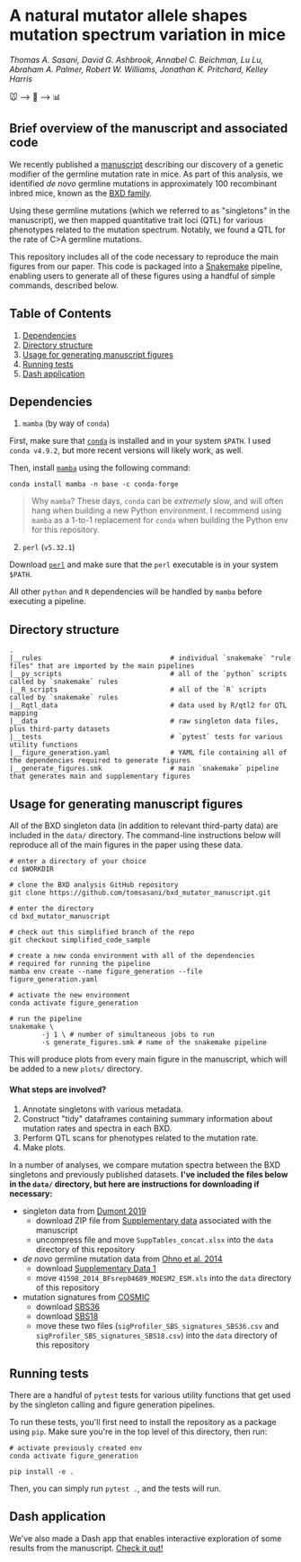 # A natural mutator allele shapes mutation spectrum variation in mice

*Thomas A. Sasani, David G. Ashbrook, Annabel C. Beichman, Lu Lu, Abraham A. Palmer, Robert W. Williams, Jonathan K. Pritchard, Kelley Harris*

:mouse: --> :dna: --> :bar_chart:

## Brief overview of the manuscript and associated code

We recently published a [manuscript](https://www.biorxiv.org/content/10.1101/2021.03.12.435196v1) describing our discovery of a genetic modifier of the germline mutation rate in mice. As part of this analysis, we identified *de novo* germline mutations in approximately 100 recombinant inbred mice, known as the [BXD family](https://www.cell.com/cell-systems/fulltext/S2405-4712(20)30503-2?_returnURL=https%3A%2F%2Flinkinghub.elsevier.com%2Fretrieve%2Fpii%2FS2405471220305032%3Fshowall%3Dtrue).

Using these germline mutations (which we referred to as "singletons" in the manuscript), we then mapped quantitative trait loci (QTL) for various phenotypes related to the mutation spectrum. Notably, we found a QTL for the rate of C>A germline mutations. 

This repository includes all of the code necessary to reproduce the main figures from our paper. This code is packaged into a [Snakemake](https://snakemake.readthedocs.io/en/stable/) pipeline, enabling users to generate all of these figures using a handful of simple commands, described below. 

## Table of Contents

1. [Dependencies](#dependencies)
2. [Directory structure](#directory-structure)
3. [Usage for generating manuscript figures](#usage-for-generating-manuscript-figures)
4. [Running tests](#running-tests)
5. [Dash application](#dash-application)

## Dependencies

1. `mamba` (by way of `conda`)

First, make sure that [`conda`](https://docs.conda.io/en/latest/) is installed and in your system `$PATH`. I used `conda v4.9.2`, but more recent versions will likely work, as well. 

Then, install [`mamba`](https://github.com/mamba-org/mamba) using the following command:

```
conda install mamba -n base -c conda-forge
```

> Why `mamba`?
> These days, `conda` can be *extremely* slow, and will often hang when building a new Python environment. I recommend using `mamba` as a 1-to-1 replacement for `conda` when building the Python env for this repository.

2. `perl` (`v5.32.1`)

Download [`perl`](https://www.perl.org) and make sure that the `perl` executable is in your system `$PATH`.

All other `python` and `R` dependencies will be handled by `mamba` before executing a pipeline. 

## Directory structure
```
.
|__rules                                # individual `snakemake` "rule files" that are imported by the main pipelines
|__py_scripts                           # all of the `python` scripts called by `snakemake` rules
|__R_scripts                            # all of the `R` scripts called by `snakemake` rules
|__Rqtl_data                            # data used by R/qtl2 for QTL mapping
|__data                                 # raw singleton data files, plus third-party datasets
|__tests                                # `pytest` tests for various utility functions
|__figure_generation.yaml               # YAML file containing all of the dependencies required to generate figures
|__generate_figures.smk                 # main `snakemake` pipeline that generates main and supplementary figures
```
## Usage for generating manuscript figures

All of the BXD singleton data (in addition to relevant third-party data) are included in the `data/` directory. The command-line instructions below will reproduce all of the main figures in the paper using these data.

```
# enter a directory of your choice
cd $WORKDIR

# clone the BXD analysis GitHub repository
git clone https://github.com/tomsasani/bxd_mutator_manuscript.git

# enter the directory
cd bxd_mutator_manuscript

# check out this simplified branch of the repo
git checkout simplified_code_sample

# create a new conda environment with all of the dependencies
# required for running the pipeline
mamba env create --name figure_generation --file figure_generation.yaml

# activate the new environment
conda activate figure_generation

# run the pipeline
snakemake \
        -j 1 \ # number of simultaneous jobs to run
        -s generate_figures.smk # name of the snakemake pipeline
```

This will produce plots from every main figure in the manuscript, which will be added to a new `plots/` directory.

#### What steps are involved?

1) Annotate singletons with various metadata.
2) Construct "tidy" dataframes containing summary information about mutation rates and spectra in each BXD.
3) Perform QTL scans for phenotypes related to the mutation rate.
4) Make plots.

In a number of analyses, we compare mutation spectra between the BXD singletons and previously published datasets. **I've included the files below in the `data/` directory, but here are instructions for downloading if necessary:** 

* singleton data from [Dumont 2019](https://academic.oup.com/mbe/article/36/5/865/5315518)
    * download ZIP file from [Supplementary data](https://oup.silverchair-cdn.com/oup/backfile/Content_public/Journal/mbe/36/5/10.1093_molbev_msz026/2/msz026_supp.zip?Expires=1616302324&Signature=u8neUFiV~0aBABDNG-ZPeMwd~usDZPmIO5TVjLHqKVcjHXrUWBm7MnR1ZJpSkMmDmQhMGrcdK~G7hySKLp79xgpQnj-SCFD09Hj7e9uCi9oYvVT-guMav1JY6qEMzSCubzlChpHfItUKJt15lXbxmuT2FxTibIs2gSrXvHCexmwGLxQYCoIAZJHY1nOjOfSDDlIejE-aGrPFozB86PXTZz~uM9JuAnmfZ5wmARxwuEzOHMfYZWh7WnWzeXEaNwKqYzrYHYDhej5sq~LSOfsQTzSPI-nrtn~KOV7x9ckk0RzqJ0kIhmF0uBLMkF8grDXTTRTHEjYV1dBALvxO1ZMVmA__&Key-Pair-Id=APKAIE5G5CRDK6RD3PGA) associated with the manuscript
    * uncompress file and move `SuppTables_concat.xlsx` into the `data` directory of this repository
* *de novo* germline mutation data from [Ohno et al. 2014](https://www.nature.com/articles/srep04689)
    * download [Supplementary Data 1](https://static-content.springer.com/esm/art%3A10.1038%2Fsrep04689/MediaObjects/41598_2014_BFsrep04689_MOESM2_ESM.xls)
    * move `41598_2014_BFsrep04689_MOESM2_ESM.xls` into the `data` directory of this repository
* mutation signatures from [COSMIC](https://cancer.sanger.ac.uk/cosmic)
    * download [SBS36](https://cancer.sanger.ac.uk/sigs-assets-20/SBS_vignettes/sigProfiler_SBS_signatures_SBS36.csv)
    * download [SBS18](https://cancer.sanger.ac.uk/sigs-assets-20/SBS_vignettes/sigProfiler_SBS_signatures_SBS18.csv)
    * move these two files (`sigProfiler_SBS_signatures_SBS36.csv` and `sigProfiler_SBS_signatures_SBS18.csv`) into the `data` directory of this repository

## Running tests

There are a handful of `pytest` tests for various utility functions that get used by the singleton calling and figure generation pipelines. 

To run these tests, you'll first need to install the repository as a package using `pip`. Make sure you're in the top level of this directory, then run:

```
# activate previously created env
conda activate figure_generation

pip install -e .
```

Then, you can simply run `pytest .`, and the tests will run.

## Dash application

We've also made a Dash app that enables interactive exploration of some results from the manuscript. [Check it out!](https://bxd-mutator-exploration.herokuapp.com)